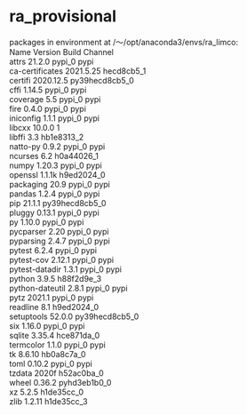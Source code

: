 # ra_provisional

packages in environment at /〜/opt/anaconda3/envs/ra_limco:  
Name                    Version                   Build  Channel  
attrs                     21.2.0                   pypi_0    pypi  
ca-certificates           2021.5.25            hecd8cb5_1    
certifi                   2020.12.5        py39hecd8cb5_0    
cffi                      1.14.5                   pypi_0    pypi  
coverage                  5.5                      pypi_0    pypi  
fire                      0.4.0                    pypi_0    pypi  
iniconfig                 1.1.1                    pypi_0    pypi  
libcxx                    10.0.0                        1    
libffi                    3.3                  hb1e8313_2    
natto-py                  0.9.2                    pypi_0    pypi  
ncurses                   6.2                  h0a44026_1    
numpy                     1.20.3                   pypi_0    pypi  
openssl                   1.1.1k               h9ed2024_0    
packaging                 20.9                     pypi_0    pypi  
pandas                    1.2.4                    pypi_0    pypi  
pip                       21.1.1           py39hecd8cb5_0    
pluggy                    0.13.1                   pypi_0    pypi  
py                        1.10.0                   pypi_0    pypi  
pycparser                 2.20                     pypi_0    pypi  
pyparsing                 2.4.7                    pypi_0    pypi  
pytest                    6.2.4                    pypi_0    pypi  
pytest-cov                2.12.1                   pypi_0    pypi  
pytest-datadir            1.3.1                    pypi_0    pypi  
python                    3.9.5                h88f2d9e_3  
python-dateutil           2.8.1                    pypi_0    pypi  
pytz                      2021.1                   pypi_0    pypi  
readline                  8.1                  h9ed2024_0    
setuptools                52.0.0           py39hecd8cb5_0    
six                       1.16.0                   pypi_0    pypi  
sqlite                    3.35.4               hce871da_0    
termcolor                 1.1.0                    pypi_0    pypi  
tk                        8.6.10               hb0a8c7a_0    
toml                      0.10.2                   pypi_0    pypi  
tzdata                    2020f                h52ac0ba_0    
wheel                     0.36.2             pyhd3eb1b0_0    
xz                        5.2.5                h1de35cc_0    
zlib                      1.2.11               h1de35cc_3  
